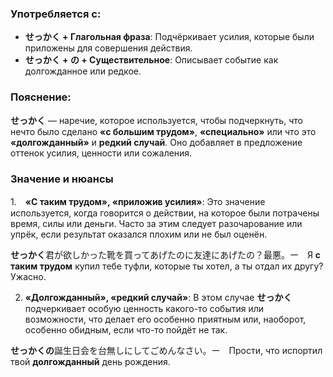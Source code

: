 ### Употребляется с:

- **せっかく + Глагольная фраза**: Подчёркивает усилия, которые были приложены для совершения действия.  
- **せっかく + の + Существительное**: Описывает событие как долгожданное или редкое.


### Пояснение:

**せっかく** — наречие, которое используется, чтобы подчеркнуть, что нечто было сделано **«с большим трудом»**, **«специально»** или что это **«долгожданный»** и **редкий случай**. Оно добавляет в предложение оттенок усилия, ценности или сожаления.


### Значение и нюансы

1.　**«С таким трудом», «приложив усилия»**: Это значение используется, когда говорится о действии, на которое были потрачены время, силы или деньги. Часто за этим следует разочарование или упрёк, если результат оказался плохим или не был оценён.

**せっかく**君が欲しかった靴を買ってあげたのに友達にあげたの？最悪。ー　Я **с таким трудом** купил тебе туфли, которые ты хотел, а ты отдал их другу? Ужасно.

2. **«Долгожданный», «редкий случай»**: В этом случае **せっかく** подчеркивает особую ценность какого-то события или возможности, что делает его особенно приятным или, наоборот, особенно обидным, если что-то пойдёт не так.

**せっかくの**誕生日会を台無しにしてごめんなさい。ー　Прости, что испортил твой **долгожданный** день рождения.